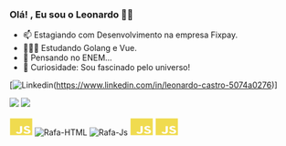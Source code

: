 ### Olá! , Eu sou o Leonardo 🖖🏻

- 📫 Estagiando com Desenvolvimento na empresa Fixpay.
- 👨🏻‍💻 Estudando Golang e Vue.
- 💬 Pensando no ENEM...
- 🚀 Curiosidade: Sou fascinado pelo universo!

[![Linkedin](https://img.shields.io/badge/LinkedIn-0077B5?style=for-the-badge&logo=linkedin&logoColor=white)(https://www.linkedin.com/in/leonardo-castro-5074a0276)]

<div> 
  <a href="https://github.com/LeoCasttr0"></a>
  <img height="100em" src="https://github-readme-stats.vercel.app/api?username=LeoCasttr0&show_icons=true&theme=transparent"/>


   <img height="100em" src="https://github-readme-stats.vercel.app/api/top-langs/?username=anuraghazra&layout=compact"/>
</div>

<div style="display: inline_block"><br>
    <img alignt="center" alt ="Rafa-Js" height="30" width="40" src="https://raw.githubusercontent.com/devicons/devicon/master/icons/javascript/javascript-plain.svg">
     <img alignt="center" alt ="Rafa-HTML" height="30" width="40" src="https://raw.githubusercontent.com/devicons/devicon/master/icons/html15/html15-original.svg">
      <img alignt="center" alt ="Rafa-Js" height="30" width="40" src="https://raw.githubusercontent.com/devicons/devicon/master/icons/javascript/javas.svg">
        <img alignt="center" alt ="Rafa-Js" height="30" width="40" src="https://raw.githubusercontent.com/devicons/devicon/master/icons/javascript/javascript-plain.svg">
          <img alignt="center" alt ="Rafa-Js" height="30" width="40" src="https://raw.githubusercontent.com/devicons/devicon/master/icons/javascript/javascript-plain.svg">
    
</div> 